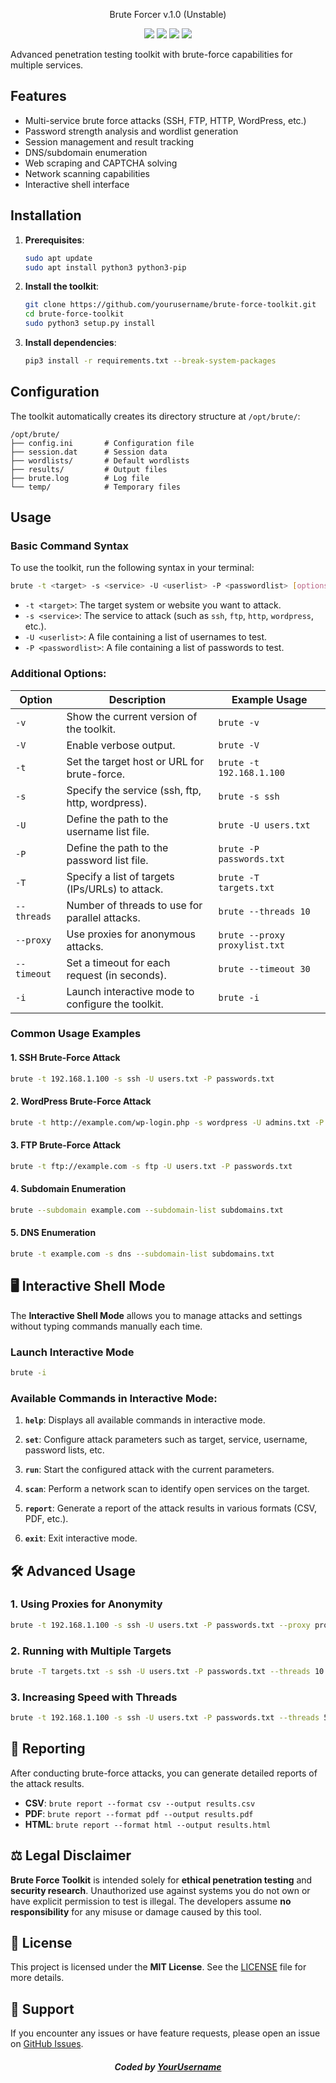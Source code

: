 <p align="center"> Brute Forcer v.1.0 (Unstable) </p>

<p align="center">
  <img src="https://img.shields.io/badge/Platform-Linux-a80505?style=plastic">
  <img src="https://img.shields.io/badge/License-MIT-a80505?style=plastic">
  <img src="https://img.shields.io/github/v/release/Midohajhouj/DDoS-Toolkit?label=Version&color=a80505&style=plastic">
  <img src="https://img.shields.io/badge/Open%20Source-Yes-darkviolet?style=plastic&color=a80505">
  
   Advanced penetration testing toolkit with brute-force capabilities for multiple services.

## Features

- Multi-service brute force attacks (SSH, FTP, HTTP, WordPress, etc.)
- Password strength analysis and wordlist generation
- Session management and result tracking
- DNS/subdomain enumeration
- Web scraping and CAPTCHA solving
- Network scanning capabilities
- Interactive shell interface

## Installation

1. **Prerequisites**:
   ```bash
   sudo apt update
   sudo apt install python3 python3-pip
   ```

2. **Install the toolkit**:
   ```bash
   git clone https://github.com/yourusername/brute-force-toolkit.git
   cd brute-force-toolkit
   sudo python3 setup.py install
   ```

3. **Install dependencies**:
   ```bash
   pip3 install -r requirements.txt --break-system-packages
   ```

## Configuration

The toolkit automatically creates its directory structure at `/opt/brute/`:

```
/opt/brute/
├── config.ini       # Configuration file
├── session.dat      # Session data
├── wordlists/       # Default wordlists
├── results/         # Output files
├── brute.log        # Log file
└── temp/            # Temporary files
```

## Usage

### Basic Command Syntax

To use the toolkit, run the following syntax in your terminal:

```bash
brute -t <target> -s <service> -U <userlist> -P <passwordlist> [options]
```

- `-t <target>`: The target system or website you want to attack.
- `-s <service>`: The service to attack (such as `ssh`, `ftp`, `http`, `wordpress`, etc.).
- `-U <userlist>`: A file containing a list of usernames to test.
- `-P <passwordlist>`: A file containing a list of passwords to test.

### Additional Options:

| Option        | Description                                    | Example Usage                                         |
|---------------|------------------------------------------------|-------------------------------------------------------|
| `-v`          | Show the current version of the toolkit.      | `brute -v`                                            |
| `-V`          | Enable verbose output.                        | `brute -V`                                            |
| `-t`          | Set the target host or URL for brute-force.    | `brute -t 192.168.1.100`                              |
| `-s`          | Specify the service (ssh, ftp, http, wordpress). | `brute -s ssh`                                        |
| `-U`          | Define the path to the username list file.     | `brute -U users.txt`                                  |
| `-P`          | Define the path to the password list file.     | `brute -P passwords.txt`                              |
| `-T`          | Specify a list of targets (IPs/URLs) to attack. | `brute -T targets.txt`                                |
| `--threads`   | Number of threads to use for parallel attacks.  | `brute --threads 10`                                  |
| `--proxy`     | Use proxies for anonymous attacks.             | `brute --proxy proxylist.txt`                         |
| `--timeout`   | Set a timeout for each request (in seconds).    | `brute --timeout 30`                                  |
| `-i`          | Launch interactive mode to configure the toolkit. | `brute -i`                                            |

### Common Usage Examples

#### 1. **SSH Brute-Force Attack**
```bash
brute -t 192.168.1.100 -s ssh -U users.txt -P passwords.txt
```

#### 2. **WordPress Brute-Force Attack**
```bash
brute -t http://example.com/wp-login.php -s wordpress -U admins.txt -P rockyou.txt
```

#### 3. **FTP Brute-Force Attack**
```bash
brute -t ftp://example.com -s ftp -U users.txt -P passwords.txt
```

#### 4. **Subdomain Enumeration**
```bash
brute --subdomain example.com --subdomain-list subdomains.txt
```

#### 5. **DNS Enumeration**
```bash
brute -t example.com -s dns --subdomain-list subdomains.txt
```

## 🖥 Interactive Shell Mode

The **Interactive Shell Mode** allows you to manage attacks and settings without typing commands manually each time.

### Launch Interactive Mode

```bash
brute -i
```

### Available Commands in Interactive Mode:

1. **`help`**: Displays all available commands in interactive mode.
   
2. **`set`**: Configure attack parameters such as target, service, username, password lists, etc.
   
3. **`run`**: Start the configured attack with the current parameters.
   
4. **`scan`**: Perform a network scan to identify open services on the target.
   
5. **`report`**: Generate a report of the attack results in various formats (CSV, PDF, etc.).
   
6. **`exit`**: Exit interactive mode.

## 🛠 Advanced Usage

### 1. **Using Proxies for Anonymity**
```bash
brute -t 192.168.1.100 -s ssh -U users.txt -P passwords.txt --proxy proxylist.txt
```

### 2. **Running with Multiple Targets**
```bash
brute -T targets.txt -s ssh -U users.txt -P passwords.txt --threads 10
```

### 3. **Increasing Speed with Threads**
```bash
brute -t 192.168.1.100 -s ssh -U users.txt -P passwords.txt --threads 50
```

## 📝 Reporting

After conducting brute-force attacks, you can generate detailed reports of the attack results.

- **CSV**: `brute report --format csv --output results.csv`
- **PDF**: `brute report --format pdf --output results.pdf`
- **HTML**: `brute report --format html --output results.html`

## ⚖️ Legal Disclaimer

**Brute Force Toolkit** is intended solely for **ethical penetration testing** and **security research**. Unauthorized use against systems you do not own or have explicit permission to test is illegal. The developers assume **no responsibility** for any misuse or damage caused by this tool.

## 📝 License

This project is licensed under the **MIT License**. See the [LICENSE](LICENSE) file for more details.

## 🤝 Support

If you encounter any issues or have feature requests, please open an issue on [GitHub Issues](https://github.com/yourusername/brute-force-toolkit/issues).

#### *<p align="center"> Coded by <a href="https://github.com/yourusername">YourUsername</a> </p>*
